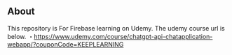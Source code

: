 ## About
This repository is For Firebase learning on Udemy.
The udemy course url is below.
・https://www.udemy.com/course/chatgpt-api-chatapplication-webapp/?couponCode=KEEPLEARNING
